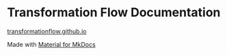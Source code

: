 # Transformation Flow Documentation

[transformationflow.github.io](https://transformationflow.github.io)

Made with [Material for MkDocs](https://squidfunk.github.io/mkdocs-material/)